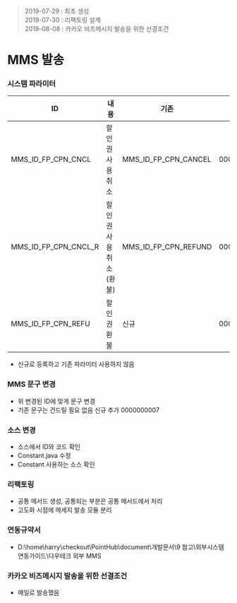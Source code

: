 > 2019-07-29 : 최초 생성  
> 2019-07-30 : 리팩토링 설계  
> 2019-08-08 : 카카오 비즈메시지 발송을 위한 선결조건

MMS 발송
========

### 시스템 파라미터

| ID                   | 내용                  | 기존                 | 코드       |
|----------------------|-----------------------|----------------------|------------|
| MMS_ID_FP_CPN_CNCL   | 할인권 사용취소       | MMS_ID_FP_CPN_CANCEL | 0000000005 |
| MMS_ID_FP_CPN_CNCL_R | 할인권 사용취소(환불) | MMS_ID_FP_CPN_REFUND | 0000000006 |
| MMS_ID_FP_CPN_REFU   | 할인권 환불           | 신규                 | 0000000007 |

-	신규로 등록하고 기존 파라미터 사용하지 않음

### MMS 문구 변경

-	위 변경된 ID에 맞게 문구 변경
-	기존 문구는 건드릴 필요 없음 신규 추가 0000000007

### 소스 변경

-	소스에서 ID와 코드 확인
-	Constant.java 수정
-	Constant 사용하는 소스 확인

### 리팩토링

-	공통 메서드 생성, 공통되는 부분은 공통 메서드에서 처리
-	고도화 시점에 메세지 발송 모듈 분리

### 연동규약서

-	D:\home\harry\checkout\PointHub\document\개발문서\9 참고\외부시스템연동가이드\다우테크 외부 MMS

### 카카오 비즈메시지 발송을 위한 선결조건

-	메일로 발송했음
